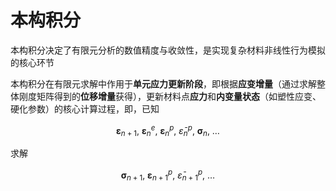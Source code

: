 # 本构积分

<span class="gray-text">
本构积分决定了有限元分析的数值精度与收敛性，是实现复杂材料非线性行为模拟的核心环节
</span>

本构积分在有限元求解中作用于**单元应力更新阶段**，即根据**应变增量**（通过求解整体刚度矩阵得到的**位移增量**获得），更新材料点**应力**和**内变量状态**（如塑性应变、硬化参数）的核心计算过程，即，已知

$$
\begin{equation}
\boldsymbol{\varepsilon}_{n+1},\ \boldsymbol{\varepsilon}_{n}^{e},\ \boldsymbol{\varepsilon}_{n}^{p},\ \bar{\varepsilon}_{n}^{p},\ \boldsymbol{\sigma}_{n},\ \dots 
\end{equation}
$$

求解

$$
\begin{equation}
\boldsymbol{\sigma}_{n+1},\ \boldsymbol{\varepsilon}_{n+1}^{p},\ \bar{\varepsilon}_{n+1}^{p},\ \dots
\end{equation}
$$